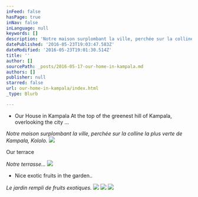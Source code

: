 ```yaml
---
inFeed: false
hasPage: true
inNav: false
inLanguage: null
keywords: []
description: 'Notre maison surplombant la ville, perchée sur la colline la plus verte de Kampala, Kololo.'
datePublished: '2016-05-23T19:03:47.583Z'
dateModified: '2016-05-23T19:01:30.514Z'
title: ''
author: []
sourcePath: _posts/2016-05-17-our-home-in-kampala.md
authors: []
publisher: null
starred: false
url: our-home-in-kampala/index.html
_type: Blurb

---
```

* Our House in Kampala At the top of the greenest hill of Kampala, overlooking the city ...

_Notre maison surplombant la ville, perchée sur la colline la plus verte de Kampala, Kololo._
![](https://the-grid-user-content.s3-us-west-2.amazonaws.com/2c90fd7c-6a78-4c90-a9d8-c00ffba8c59f.jpg)

Our terrace

_Notre terrasse..._
![](https://the-grid-user-content.s3-us-west-2.amazonaws.com/5a4b7762-9949-44c8-98e5-4dad05cde992.jpg)

* Nice exotic fruits in the garden..

_Le jardin rempli de fruits exotiques._
![](https://the-grid-user-content.s3-us-west-2.amazonaws.com/11b881f9-31b6-47a1-a0a6-638dfd43676d.jpg)
![](https://the-grid-user-content.s3-us-west-2.amazonaws.com/04781002-14ee-4c9e-bbdc-250e4475e2a3.jpg)
![](https://the-grid-user-content.s3-us-west-2.amazonaws.com/1703e4d9-670c-4078-b779-e0bdf4af8d74.jpg)